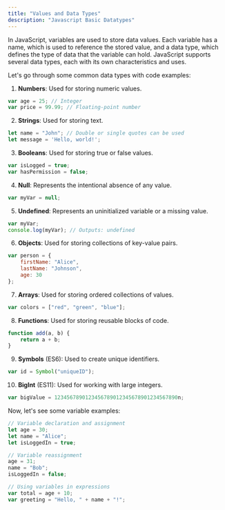 ```yaml
---
title: "Values and Data Types"
description: "Javascript Basic Datatypes"
---
```

In JavaScript, variables are used to store data values. Each variable has a name, which is used to reference the stored value, and a data type, which defines the type of data that the variable can hold. JavaScript supports several data types, each with its own characteristics and uses. 

Let's go through some common data types with code examples:


1. **Numbers**: Used for storing numeric values.

```javascript
var age = 25; // Integer
var price = 99.99; // Floating-point number
```

2. **Strings**: Used for storing text.

```javascript
let name = "John"; // Double or single quotes can be used
let message = 'Hello, world!';
```

3. **Booleans**: Used for storing true or false values.

```javascript
var isLogged = true;
var hasPermission = false;
```

4. **Null**: Represents the intentional absence of any value.

```javascript
var myVar = null;
```

5. **Undefined**: Represents an uninitialized variable or a missing value.

```javascript
var myVar;
console.log(myVar); // Outputs: undefined
```

6. **Objects**: Used for storing collections of key-value pairs.

```javascript
var person = {
    firstName: "Alice",
    lastName: "Johnson",
    age: 30
};
```

7. **Arrays**: Used for storing ordered collections of values.

```javascript
var colors = ["red", "green", "blue"];
```

8. **Functions**: Used for storing reusable blocks of code.

```javascript
function add(a, b) {
    return a + b;
}
```

9. **Symbols** (ES6): Used to create unique identifiers.

```javascript
var id = Symbol("uniqueID");
```

10. **BigInt** (ES11): Used for working with large integers.

```javascript
var bigValue = 1234567890123456789012345678901234567890n;
```

Now, let's see some variable examples:

```javascript
// Variable declaration and assignment
let age = 30;
let name = "Alice";
let isLoggedIn = true;

// Variable reassignment
age = 31;
name = "Bob";
isLoggedIn = false;

// Using variables in expressions
var total = age + 10;
var greeting = "Hello, " + name + "!";
```

